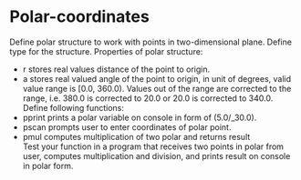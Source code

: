 # Polar-coordinates
Define polar structure to work with points in two-dimensional plane. Define type for the structure. Properties of polar structure:  
- r stores real values distance of the point to origin.  
- a stores real valued angle of the point to origin, in unit of degrees, valid value range is [0.0, 360.0). 
Values out of the range are corrected to the range, i.e. 380.0 is corrected to 20.0 or 20.0 is corrected to 340.0.  Define following functions:  
- pprint prints a polar variable on console in form of (5.0/_30.0). 
- pscan prompts user to enter coordinates of polar point.  
- pmul computes multiplication of two polar and returns result  
Test your function in a program that receives two points in polar from user, computes multiplication and division, and prints result on console in polar form.   

